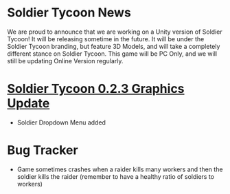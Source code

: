 # Soldier Tycoon News
We are proud to announce that we are working on a Unity version of Soldier Tycoon! It will be releasing sometime in the future. It will be under the Soldier Tycoon branding, but feature 3D Models, and will take a completely different stance on Soldier Tycoon. This game will be PC Only, and we will still be updating Online Version regularly.

# [Soldier Tycoon 0.2.3 Graphics Update](https://gcreeper00.github.io/Soldier-Tycoon/)
- Soldier Dropdown Menu added

# Bug Tracker
- Game sometimes crashes when a raider kills many workers and then the soldier kills the raider (remember to have a healthy ratio of soldiers to workers)
